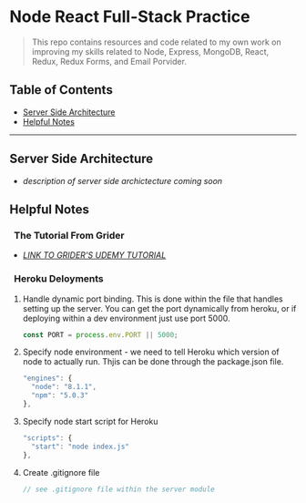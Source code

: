# Node React Full-Stack Practice

> This repo contains resources and code related to my own work on improving my skills related to Node, Express, MongoDB, React, Redux, Redux Forms, and Email Porvider.

## Table of Contents

 - [Server Side Architecture](#ServerSideArchitecure)
 - [Helpful Notes](#HelpfulNotes)

---


## Server Side Architecture

- _description of server side archictecture coming soon_

## Helpful Notes

### &nbsp; The Tutorial From Grider

- [_LINK TO GRIDER'S UDEMY TUTORIAL_](https://www.udemy.com/node-with-react-fullstack-web-development)

### &nbsp; Heroku Deloyments

1. Handle dynamic port binding. This is done within the file that handles setting up the server. You can get the port dynamically from heroku, or if deploying within a dev environment just use port 5000.
    ```js
    const PORT = process.env.PORT || 5000;
    ```
2. Specify node environment - we need to tell Heroku which version of node to actually run. Thjis can be done through the package.json file.
    ```js
    "engines": {
      "node": "8.1.1",
      "npm": "5.0.3"
    },
    ```
3. Specify node start script for Heroku
    ```js
    "scripts": {
      "start": "node index.js"
    },
    ```
4. Create .gitignore file 
    ```js
    // see .gitignore file within the server module
    ```